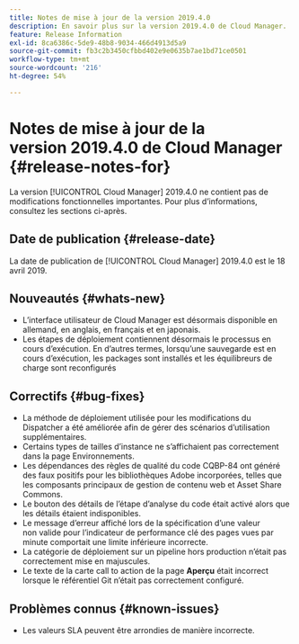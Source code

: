```yaml
---
title: Notes de mise à jour de la version 2019.4.0
description: En savoir plus sur la version 2019.4.0 de Cloud Manager.
feature: Release Information
exl-id: 8ca6386c-5de9-48b8-9034-466d4913d5a9
source-git-commit: fb3c2b3450cfbbd402e9e0635b7ae1bd71ce0501
workflow-type: tm+mt
source-wordcount: '216'
ht-degree: 54%

---
```


# Notes de mise à jour de la version 2019.4.0 de Cloud Manager {#release-notes-for}

La version [!UICONTROL Cloud Manager] 2019.4.0 ne contient pas de modifications fonctionnelles importantes. Pour plus d’informations, consultez les sections ci-après.

## Date de publication {#release-date}

La date de publication de [!UICONTROL Cloud Manager] 2019.4.0 est le 18 avril 2019.

## Nouveautés {#whats-new}

* L’interface utilisateur de Cloud Manager est désormais disponible en allemand, en anglais, en français et en japonais.
* Les étapes de déploiement contiennent désormais le processus en cours d’exécution. En d’autres termes, lorsqu’une sauvegarde est en cours d’exécution, les packages sont installés et les équilibreurs de charge sont reconfigurés

## Correctifs {#bug-fixes}

* La méthode de déploiement utilisée pour les modifications du Dispatcher a été améliorée afin de gérer des scénarios d’utilisation supplémentaires.
* Certains types de tailles d’instance ne s’affichaient pas correctement dans la page Environnements.
* Les dépendances des règles de qualité du code CQBP-84 ont généré des faux positifs pour les bibliothèques Adobe incorporées, telles que les composants principaux de gestion de contenu web et Asset Share Commons.
* Le bouton des détails de l’étape d’analyse du code était activé alors que les détails étaient indisponibles.
* Le message d’erreur affiché lors de la spécification d’une valeur non valide pour l’indicateur de performance clé des pages vues par minute comportait une limite inférieure incorrecte.
* La catégorie de déploiement sur un pipeline hors production n’était pas correctement mise en majuscules.
* Le texte de la carte call to action de la page **Aperçu** était incorrect lorsque le référentiel Git n’était pas correctement configuré.

## Problèmes connus {#known-issues}

* Les valeurs SLA peuvent être arrondies de manière incorrecte.
